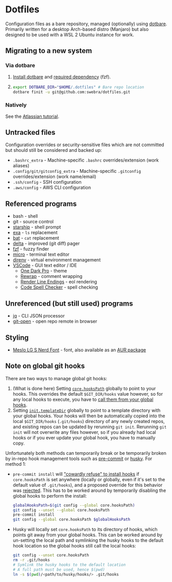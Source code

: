 # Dotfiles
Configuration files as a bare repository, managed (optionally) using [dotbare](https://github.com/kazhala/dotbare). Primarily written for a desktop Arch-based distro (Manjaro) but also designed to be used with a WSL 2 Ubuntu instance for work.

## Migrating to a new system
### Via dotbare
1. [Install dotbare](https://github.com/kazhala/dotbare#bash) and [required dependency](https://github.com/kazhala/dotbare#required-dependency) (fzf).
1. ```bash
   export DOTBARE_DIR="$HOME/.dotfiles" # Bare repo location
   dotbare finit -u git@github.com:swebra/dotfiles.git
   ```

### Natively
See the [Atlassian tutorial](https://www.atlassian.com/git/tutorials/dotfiles).

## Untracked files
Configuration overrides or security-sensitive files which are not committed but should still be considered and backed up:
- `.bashrc_extra` - Machine-specific `.bashrc` overrides/extension (work aliases)
- `.config/git/gitconfig_extra` - Machine-specific `.gitconfig` overrides/extension (work name/email)
- `.ssh/config` - SSH configuration
- `.aws/config` - AWS CLI configuration

## Referenced programs
- bash - shell
- git - source control
- [starship](https://starship.rs) - shell prompt
- [exa](https://the.exa.website) - `ls` replacement
- [bat](https://github.com/sharkdp/bat) - `cat` replacement
- [delta](https://github.com/dandavison/delta) - improved (git diff) pager
- [fzf](https://github.com/junegunn/fzf) - fuzzy finder
- [micro](https://micro-editor.github.io) - terminal text editor
- [direnv](https://direnv.net) - virtual environment management
- [VSCode](https://code.visualstudio.com) - GUI text editor / IDE
   - [One Dark Pro](https://marketplace.visualstudio.com/items?itemName=zhuangtongfa.Material-theme) - theme
   - [Rewrap](https://marketplace.visualstudio.com/items?itemName=stkb.rewrap) - comment wrapping
   - [Render Line Endings](https://marketplace.visualstudio.com/items?itemName=medo64.render-crlf) - eol rendering
   - [Code Spell Checker](https://marketplace.visualstudio.com/items?itemName=streetsidesoftware.code-spell-checker) - spell checking

## Unreferenced (but still used) programs
- [jq](https://stedolan.github.io/jq/) - CLI JSON processor
- [git-open](https://github.com/paulirish/git-open) - open repo remote in browser

## Styling
- [Meslo LG S Nerd Font](https://github.com/ryanoasis/nerd-fonts/tree/master/patched-fonts/Meslo/S) - font, also available as an [AUR package](https://aur.archlinux.org/packages/ttf-meslo)

## Note on global git hooks
There are two ways to manage global git hooks:
1. (What is done here) Setting [`core.hooksPath`](https://git-scm.com/docs/git-config#Documentation/git-config.txt-corehooksPath) globally to point to your hooks. This overrides the default `$GIT_DIR/hooks` value however, so for any local hooks to execute, you have to [call them from your global hooks](https://stackoverflow.com/a/71939092).
1. Setting [`init.templateDir`](https://git-scm.com/docs/git-config#Documentation/git-config.txt-inittemplateDir) globally to point to a template directory with your global hooks. Your hooks will then be automatically copied into the local `$GIT_DIR/hooks` (`.git/hooks`) directory of any newly created repos, and existing repos can be updated by rerunning `git init`. Rerunning `git init` will not overwrite any files however, so if you already had local hooks or if you ever update your global hook, you have to manually copy.

Unfortunately both methods can temporarily break or be temporarily broken by in-repo hook management tools such as [pre-commit](https://pre-commit.com) or [husky](https://www.npmjs.com/package/husky). For method 1:
- `pre-commit install` will ["cowardly refuse" to install hooks](https://github.com/pre-commit/pre-commit/issues/1198) if `core.hooksPath` is set anywhere (locally or globally, even if it's set to the default value of `.git/hooks`), and a proposed override for this behavior was [rejected](https://github.com/pre-commit/pre-commit/issues/1198#issuecomment-844208591). This has to be worked around by temporarily disabling the global hooks to perform the install:
   ```bash
   globalHooksPath=$(git config --global core.hooksPath)
   git config --unset --global core.hooksPath
   pre-commit install
   git config --global core.hooksPath $globalHooksPath
   ```
- Husky will locally set `core.hooksPath` to its directory of hooks, which points git away from your global hooks. This can be worked around by un-setting the local path and symlinking the husky hooks to the default hook location so the global hooks still call the local hooks:
   ```bash
   git config --unset core.hooksPath
   rm -r .git/hooks
   # Symlink the husky hooks to the default location
   # A full path must be used, hence $(pwd)
   ln -s $(pwd)/<path/to/husky/hooks/> .git/hooks
   ```
